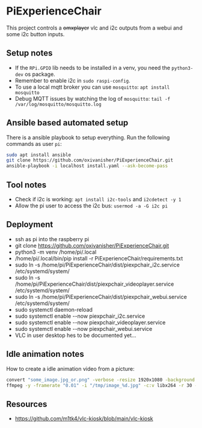 # PiExperienceChair

This project controls a ~~omxplayer~~ vlc and i2c outputs from a webui and some i2c button inputs.

## Setup notes
* If the `RPi.GPIO` lib needs to be installed in a venv, you need the `python3-dev` os package. 
* Remember to enable i2c in `sudo raspi-config`.
* To use a local mqtt broker you can use `mosquitto`: `apt install mosquitto`
* Debug MQTT issues by watching the log of `mosquitto`: `tail -f /var/log/mosquitto/mosquitto.log`

## Ansible based automated setup
There is a ansible playbook to setup everything. Run the following commands as user `pi`:
```bash
sudo apt install ansible
git clone https://github.com/oxivanisher/PiExperienceChair.git
ansible-playbook -i localhost install.yaml --ask-become-pass
```


## Tool notes
* Check if i2c is working: `apt install i2c-tools` and `i2cdetect -y 1`
* Allow the pi user to access the i2c bus: `usermod -a -G i2c pi`

## Deployment
* ssh as pi into the raspberry pi
* git clone https://github.com/oxivanisher/PiExperienceChair.git
* python3 -m venv /home/pi/.local
* /home/pi/.local/bin/pip install -r PiExperienceChair/requirements.txt
* sudo ln -s /home/pi/PiExperienceChair/dist/piexpchair_i2c.service /etc/systemd/system/
* sudo ln -s /home/pi/PiExperienceChair/dist/piexpchair_videoplayer.service /etc/systemd/system/
* sudo ln -s /home/pi/PiExperienceChair/dist/piexpchair_webui.service /etc/systemd/system/
* sudo systemctl daemon-reload
* sudo systemctl enable --now piexpchair_i2c.service
* sudo systemctl enable --now piexpchair_videoplayer.service
* sudo systemctl enable --now piexpchair_webui.service
* VLC in user desktop hes to be documented yet...

## Idle animation notes
How to create a idle animation video from a picture:
```bash
convert "some_image.jpg_or.png" -verbose -resize 1920x1080 -background black -gravity center -extent 1920x1080 "/tmp/image_1.jpg"
ffmpeg -y -framerate "0.01" -i "/tmp/image_%d.jpg" -c:v libx264 -r 30 -pix_fmt yuvj444p -preset veryslow -tune stillimage idle.mp4
```

## Resources
* https://github.com/m1tk4/vlc-kiosk/blob/main/vlc-kiosk
